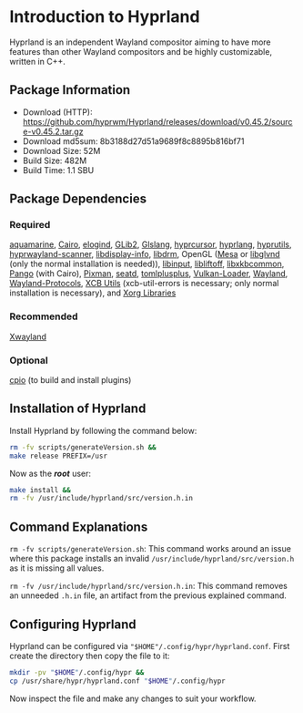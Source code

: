 # Introduction to Hyprland
Hyprland is an independent Wayland compositor aiming to have more features than
other Wayland compositors and be highly customizable, written in C++.

## Package Information
- Download (HTTP): https://github.com/hyprwm/Hyprland/releases/download/v0.45.2/source-v0.45.2.tar.gz
- Download md5sum: 8b3188d27d51a9689f8c8895b816bf71
- Download Size: 52M
- Build Size: 482M
- Build Time: 1.1 SBU

## Package Dependencies
### Required
  [aquamarine](./8-aquamarine.md),
  [Cairo](https://linuxfromscratch.org/blfs/view/svn/x/cairo.html),
  [elogind](https://linuxfromscratch.org/blfs/view/svn/general/elogind.html),
  [GLib2](https://linuxfromscratch.org/blfs/view/svn/general/glib2.html),
  [Glslang](https://linuxfromscratch.org/blfs/view/svn/x/glslang.html),
  [hyprcursor](./5-hyprcursor.md),
  [hyprlang](./2-hyprlang.md),
  [hyprutils](./1-hyprutils.md),
  [hyprwayland-scanner](./7-hyprwayland-scanner.md),
  [libdisplay-info](https://linuxfromscratch.org/blfs/view/svn/general/libdisplay-info.html),
  [libdrm](https://linuxfromscratch.org/blfs/view/svn/x/libdrm.html),
  OpenGL ([Mesa](https://linuxfromscratch.org/blfs/view/svn/x/mesa.html) or
  [libglvnd](https://glfs-book.github.io/glfs/shareddeps/libglvnd.html)
  (only the normal installation is needed)),
  [libinput](https://linuxfromscratch.org/blfs/view/svn/x/x7driver.html#libinput),
  [libliftoff](./9-libliftoff.md),
  [libxkbcommon](https://linuxfromscratch.org/blfs/view/svn/general/libxkbcommon.html),
  [Pango](https://linuxfromscratch.org/blfs/view/svn/x/pango.html) (with Cairo),
  [Pixman](https://linuxfromscratch.org/blfs/view/svn/general/pixman.html),
  [seatd](https://glfs-book.github.io/glfs/shareddeps/seatd.html),
  [tomlplusplus](./3-tomlplusplus.md),
  [Vulkan-Loader](https://linuxfromscratch.org/blfs/view/svn/x/vulkan-loader.html),
  [Wayland](https://linuxfromscratch.org/blfs/view/svn/general/wayland.html),
  [Wayland-Protocols](https://linuxfromscratch.org/blfs/view/svn/general/wayland-protocols.html),
  [XCB Utils](https://glfs-book.github.io/glfs/shareddeps/xcb-utils.html)
  (xcb-util-errors is necessary; only normal installation is necessary), and
  [Xorg Libraries](https://linuxfromscratch.org/blfs/view/svn/x/x7lib.html)

### Recommended
  [Xwayland](https://linuxfromscratch.org/blfs/view/svn/x/xwayland.html)

### Optional
  [cpio](https://linuxfromscratch.org/blfs/view/svn/general/cpio.html) (to
  build and install plugins)

## Installation of Hyprland
Install Hyprland by following the command below:
```Bash
rm -fv scripts/generateVersion.sh &&
make release PREFIX=/usr
```

Now as the ***root*** user:
```Bash
make install &&
rm -fv /usr/include/hyprland/src/version.h.in
```

## Command Explanations
  `rm -fv scripts/generateVersion.sh`: This command works around an issue where
  this package installs an invalid `/usr/include/hyprland/src/version.h` as it
  is missing all values.

  `rm -fv /usr/include/hyprland/src/version.h.in`: This command removes an
  unneeded `.h.in` file, an artifact from the previous explained command.

## Configuring Hyprland
Hyprland can be configured via `"$HOME"/.config/hypr/hyprland.conf`. First
create the directory then copy the file to it:
```Bash
mkdir -pv "$HOME"/.config/hypr &&
cp /usr/share/hypr/hyprland.conf "$HOME"/.config/hypr
```

Now inspect the file and make any changes to suit your workflow.
